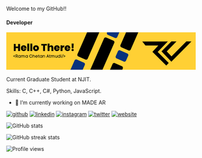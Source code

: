 Welcome to my GitHub!!
#### Developer
![Developer](https://github.com/Ramachetan/Ramachetan/blob/main/Github%20Banner.png)

Current Graduate Student at NJIT.

Skills: C, C++, C#, Python, JavaScript.

- 🔭 I’m currently working on MADE AR 


[<img src='https://github.com/logos' alt='github' height='40'>](https://github.com/Ramachetan)  [<img src='https://cdn.jsdelivr.net/npm/simple-icons@3.0.1/icons/linkedin.svg' alt='linkedin' height='40'>](https://www.linkedin.com/in/rama-chetan/)  [<img src='https://cdn.jsdelivr.net/npm/simple-icons@3.0.1/icons/instagram.svg' alt='instagram' height='40'>](https://www.instagram.com/ramachetan.jpeg/)  [<img src='https://cdn.jsdelivr.net/npm/simple-icons@3.0.1/icons/twitter.svg' alt='twitter' height='40'>](https://twitter.com/Ramachetan1)  [<img src='https://cdn.jsdelivr.net/npm/simple-icons@3.0.1/icons/icloud.svg' alt='website' height='40'>](ramachetan.github.io)  

![GitHub stats](https://github-readme-stats.vercel.app/api?username=Ramachetan&show_icons=true&count_private=true)  

![GitHub streak stats](https://github-readme-streak-stats.herokuapp.com/?user=Ramachetan)  

![Profile views](https://gpvc.arturio.dev/Ramachetan)  
